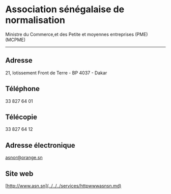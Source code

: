 # Association sénégalaise de normalisation

Ministre du Commerce,et des Petite et moyennes entreprises (PME) (MCPME)  

---------------------------------------------------------------------------

**Adresse**
-----------

21, lotissement Front de Terre - BP 4037 - Dakar

**Téléphone**
-------------

33 827 64 01

**Télécopie**
-------------

33 827 64 12

**Adresse électronique**
------------------------

[asnor@orange.sn](../../../services/asnororangesn.md)

**Site web**
------------

[http://www.asn.sn](../../../services/httpwwwasnsn.md)